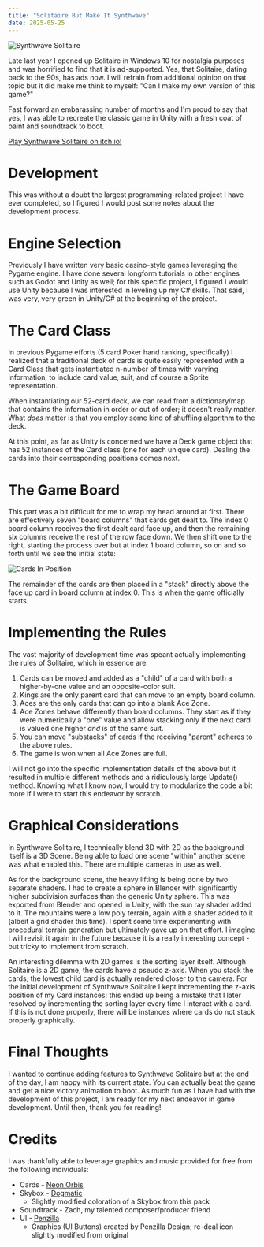```yaml
---
title: "Solitaire But Make It Synthwave"
date: 2025-05-25
---
```


![Synthwave Solitaire](/notablog/docs/assets/2025_05_25_screen.JPG "Logo")

Late last year I opened up Solitaire in Windows 10 for nostalgia purposes and was horrified to find that it is ad-supported.  Yes, that Solitaire, dating back to the 90s, has ads now.  I will refrain from additional opinion on that topic but it did make me think to myself: "Can I make my own version of this game?"

Fast forward an embarassing number of months and I'm proud to say that yes, I was able to recreate the classic game in Unity with a fresh coat of paint and soundtrack to boot.

[Play Synthwave Solitaire on itch.io!](https://notaswe.itch.io/synthwave-solitaire)

# Development

This was without a doubt the largest programming-related project I have ever completed, so I figured I would post some notes about the development process.

# Engine Selection

Previously I have written very basic casino-style games leveraging the Pygame engine.  I have done several longform tutorials in other engines such as Godot and Unity as well; for this specific project, I figured I would use Unity because I was interested in leveling up my C# skills.  That said, I was very, very green in Unity/C# at the beginning of the project.

# The Card Class

In previous Pygame efforts (5 card Poker hand ranking, specifically) I realized that a traditional deck of cards is quite easily represented with a Card Class that gets instantiated n-number of times with varying information, to include card value, suit, and of course a Sprite representation.

When instantiating our 52-card deck, we can read from a dictionary/map that contains the information in order or out of order; it doesn't really matter.  What _does_ matter is that you employ some kind of [shuffling algorithm](https://en.wikipedia.org/wiki/Fisher%E2%80%93Yates_shuffle) to the deck.

At this point, as far as Unity is concerned we have a Deck game object that has 52 instances of the Card class (one for each unique card).  Dealing the cards into their corresponding positions comes next.

# The Game Board

This part was a bit difficult for me to wrap my head around at first.  There are effectively seven "board columns" that cards get dealt to.  The index 0 board column receives the first dealt card face up, and then the remaining six columns receive the rest of the row face down.  We then shift one to the right, starting the process over but at index 1 board column, so on and so forth until we see the initial state:

![Cards In Position](/notablog/docs/assets/2025_05_25_deal.JPG "Cards In Position")

The remainder of the cards are then placed in a "stack" directly above the face up card in board column at index 0.  This is when the game officially starts.

# Implementing the Rules

The vast majority of development time was speant actually implementing the rules of Solitaire, which in essence are:

1. Cards can be moved and added as a "child" of a card with both a higher-by-one value and an opposite-color suit.
2. Kings are the only parent card that can move to an empty board column.
3. Aces are the only cards that can go into a blank Ace Zone.
4. Ace Zones behave differently than board columns.  They start as if they were numerically a "one" value and allow stacking only if the next card is valued one higher _and_ is of the same suit.
5. You can move "substacks" of cards if the receiving "parent" adheres to the above rules.
6. The game is won when all Ace Zones are full.

I will not go into the specific implementation details of the above but it resulted in multiple different methods and a ridiculously large Update() method.  Knowing what I know now, I would try to modularize the code a bit more if I were to start this endeavor by scratch.

# Graphical Considerations

In Synthwave Solitaire, I technically blend 3D with 2D as the background itself is a 3D Scene.  Being able to load one scene "within" another scene was what enabled this.  There are multiple cameras in use as well.

As for the background scene, the heavy lifting is being done by two separate shaders.  I had to create a sphere in Blender with significantly higher subdivision surfaces than the generic Unity sphere.  This was exported from Blender and opened in Unity, with the sun ray shader added to it.  The mountains were a low poly terrain, again with a shader added to it (albeit a grid shader this time).  I spent some time experimenting with procedural terrain generation but ultimately gave up on that effort.  I imagine I will revisit it again in the future because it is a really interesting concept - but tricky to implement from scratch.

An interesting dilemma with 2D games is the sorting layer itself.  Although Solitaire is a 2D game, the cards have a pseudo z-axis.  When you stack the cards, the lowest child card is actually rendered closer to the camera.  For the initial development of Synthwave Solitaire I kept incrementing the z-axis position of my Card instances; this ended up being a mistake that I later resolved by incrementing the sorting layer every time I interact with a card.  If this is not done properly, there will be instances where cards do not stack properly graphically.

# Final Thoughts

I wanted to continue adding features to Synthwave Solitaire but at the end of the day, I am happy with its current state.  You can actually beat the game and get a nice victory animation to boot.  As much fun as I have had with the development of this project, I am ready for my next endeavor in game development.  Until then, thank you for reading!

# Credits

I was thankfully able to leverage graphics and music provided for free from the following individuals:

- Cards - [Neon Orbis](https://neonorbis.itch.io/playing-cards)
- Skybox - [Dogmatic](https://assetstore.unity.com/packages/2d/textures-materials/sky/free-skyboxes-sci-fi-fantasy-184932)
  - Slightly modified coloration of a Skybox from this pack
- Soundtrack - Zach, my talented composer/producer friend
- UI - [Penzilla](https://penzilla.itch.io/basic-gui-bundle)
  - Graphics (UI Buttons) created by Penzilla Design; re-deal icon slightly modified from original